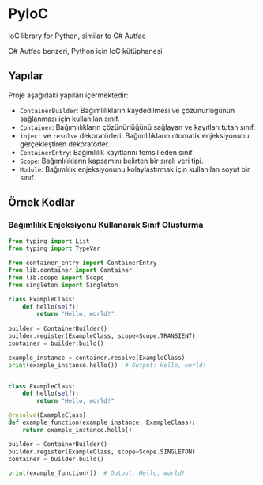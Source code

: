 # PyIoC
 
IoC library for Python, similar to C# Autfac

C# Autfac benzeri, Python için IoC kütüphanesi

## Yapılar

Proje aşağıdaki yapıları içermektedir:

- `ContainerBuilder`: Bağımlılıkların kaydedilmesi ve çözünürlüğünün sağlanması için kullanılan sınıf.
- `Container`: Bağımlılıkların çözünürlüğünü sağlayan ve kayıtları tutan sınıf.
- `inject` ve `resolve` dekoratörleri: Bağımlılıkların otomatik enjeksiyonunu gerçekleştiren dekoratörler.
- `ContainerEntry`: Bağımlılık kayıtlarını temsil eden sınıf.
- `Scope`: Bağımlılıkların kapsamını belirten bir sıralı veri tipi.
- `Module`: Bağımlılık enjeksiyonunu kolaylaştırmak için kullanılan soyut bir sınıf.

## Örnek Kodlar

### Bağımlılık Enjeksiyonu Kullanarak Sınıf Oluşturma
```python
from typing import List
from typing import TypeVar

from container_entry import ContainerEntry
from lib.container import Container
from lib.scope import Scope
from singleton import Singleton

class ExampleClass:
    def hello(self):
        return "Hello, world!"
        
builder = ContainerBuilder()
builder.register(ExampleClass, scope=Scope.TRANSIENT)
container = builder.build()

example_instance = container.resolve(ExampleClass)
print(example_instance.hello())  # Output: Hello, world!
````
```python

class ExampleClass:
    def hello(self):
        return "Hello, world!"

@resolve(ExampleClass)
def example_function(example_instance: ExampleClass):
    return example_instance.hello()

builder = ContainerBuilder()
builder.register(ExampleClass, scope=Scope.SINGLETON)
container = builder.build()

print(example_function())  # Output: Hello, world!
```
